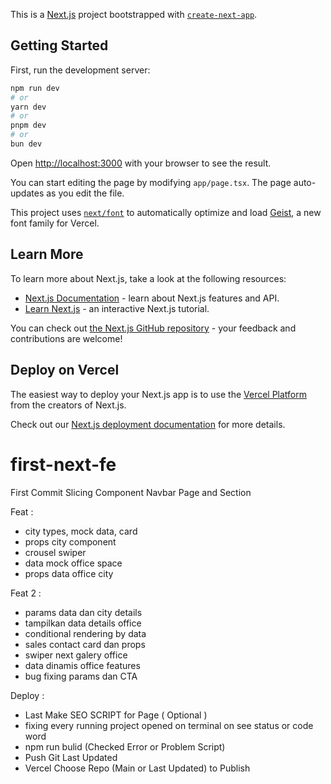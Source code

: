 This is a [Next.js](https://nextjs.org) project bootstrapped with [`create-next-app`](https://nextjs.org/docs/app/api-reference/cli/create-next-app).

## Getting Started

First, run the development server:

```bash
npm run dev
# or
yarn dev
# or
pnpm dev
# or
bun dev
```

Open [http://localhost:3000](http://localhost:3000) with your browser to see the result.

You can start editing the page by modifying `app/page.tsx`. The page auto-updates as you edit the file.

This project uses [`next/font`](https://nextjs.org/docs/app/building-your-application/optimizing/fonts) to automatically optimize and load [Geist](https://vercel.com/font), a new font family for Vercel.

## Learn More

To learn more about Next.js, take a look at the following resources:

- [Next.js Documentation](https://nextjs.org/docs) - learn about Next.js features and API.
- [Learn Next.js](https://nextjs.org/learn) - an interactive Next.js tutorial.

You can check out [the Next.js GitHub repository](https://github.com/vercel/next.js) - your feedback and contributions are welcome!

## Deploy on Vercel

The easiest way to deploy your Next.js app is to use the [Vercel Platform](https://vercel.com/new?utm_medium=default-template&filter=next.js&utm_source=create-next-app&utm_campaign=create-next-app-readme) from the creators of Next.js.

Check out our [Next.js deployment documentation](https://nextjs.org/docs/app/building-your-application/deploying) for more details.

# first-next-fe 
First Commit
Slicing Component Navbar Page and Section

Feat : 
- city types, mock data, card
- props city component
- crousel swiper
- data mock office space
- props data office city

Feat 2 : 
- params data dan city details
- tampilkan data details office
- conditional rendering by data
- sales contact card dan props
- swiper next galery office
- data dinamis office features
- bug fixing params dan CTA

Deploy :
- Last Make SEO SCRIPT for Page ( Optional )
- fixing every running project opened on terminal on see status or code word
- npm run bulid (Checked Error or Problem Script)
- Push Git Last Updated
- Vercel Choose Repo (Main or Last Updated) to Publish 